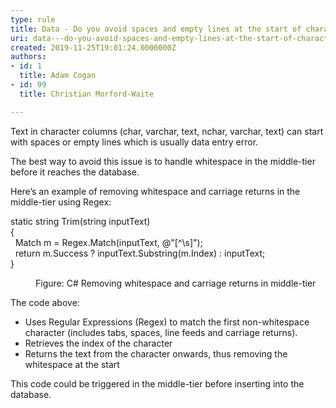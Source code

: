 ```yaml
---
type: rule
title: Data - Do you avoid spaces and empty lines at the start of character columns?
uri: data---do-you-avoid-spaces-and-empty-lines-at-the-start-of-character-columns
created: 2019-11-25T19:01:24.0000000Z
authors:
- id: 1
  title: Adam Cogan
- id: 99
  title: Christian Morford-Waite

---
```




<span class='intro'> <p class="ssw15-rteElement-P">​​​​​​​Text in character columns (char, varchar, text, nchar, varchar, text) can start with spaces or empty lines which is usually data entry error.​&#160;<br></p><p class="ssw15-rteElement-P">The best way to avoid this issue is to handle whitespace in the middle-tier before it reaches the database.​​<br></p> </span>

<p>Here’s an example of removing whitespace and carriage returns in the middle-tier using Regex&#58;​</p><p class="ssw15-rteElement-CodeArea">static string Trim(string inputText)<br>&#123;<br>&#160; Match m = Regex.Match(inputText, @&quot;[^\s]&quot;);<br>&#160; return m.Success ? inputText.Substring(m.Index) &#58; inputText;<br>&#125;<br></p><dd class="ssw15-rteElement-FigureNormal">​​Figure&#58; <span style="background-color&#58;initial;">C# Removing whitespace and carriage returns in middle-tier<br></span></dd><p class="ssw15-rteElement-P">The code above&#58;<br></p><ul><li>Uses Regular Expressions (Regex) to match the first non-whitespace character (includes tabs, spaces, line feeds and carriage returns).</li><li>Retrieves the index of the character</li><li>Returns the text from the character onwards, thus removing the whitespace at the start<br></li></ul>This code could be triggered in the middle-tier before inserting into the database.​<br><p></p>


